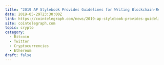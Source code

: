 ```yaml
---
title: "2019 AP Stylebook Provides Guidelines for Writing Blockchain-Related Terms"
date: 2019-05-29T23:30:00Z
link: https://cointelegraph.com/news/2019-ap-stylebook-provides-guidelines-for-writing-blockchain-related-terms?utm_medium=RSS&utm_source=hune
site: cointelegraph.com
topic: crypto
category:
  - Bitcoin
  - Twitter
  - Cryptocurrencies
  - Ethereum
draft: false
---
```

